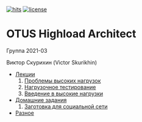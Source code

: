 [![hits](https://hits.deltapapa.io/github/vskurikhin/otus-highload-architect-2021-03-VSkurikhin.svg)](https://hits.deltapapa.io)
[![license](https://img.shields.io/github/license/vskurikhin/otus-highload-architect-2021-03-VSkurikhin)](https://raw.githubusercontent.com/vskurikhin/otus-highload-architect-2021-03-VSkurikhin/main/LICENSE)

# OTUS Highload Architect

Группа 2021-03

Виктор Скурихин (Victor Skurikhin)

- [Лекции](doc/lectures.md)
  1. [Проблемы высоких нагрузок](doc/lectures.md#проблемы-высоких-нагрузок)
  2. [Нагрузочное тестирование](doc/lectures.md#нагрузочное-тестирование)
  3. [Введение в высокие нагрузки](doc/lectures.md#введение-в-высокие-нагрузки)
- [Домашние задания](doc/homeworks.md)
  1. [Заготовка для социальной сети](doc/homeworks.md#заготовка-для-социальной-сети)
- [Разное](doc/other.md)
